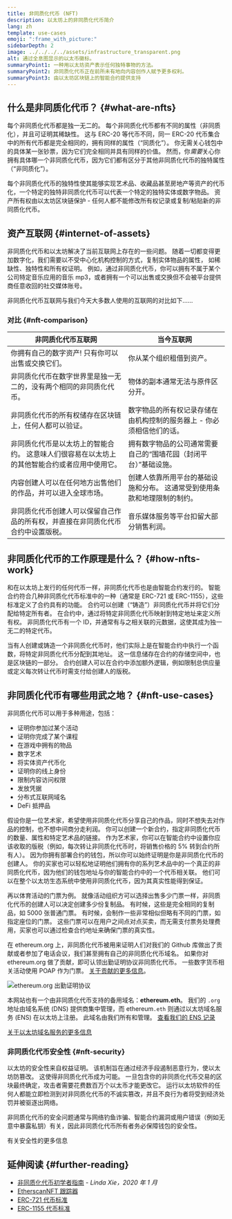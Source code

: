 ```yaml
---
title: 非同质化代币 (NFT)
description: 以太坊上的非同质化代币简介
lang: zh
template: use-cases
emoji: ":frame_with_picture:"
sidebarDepth: 2
image: ../../../../assets/infrastructure_transparent.png
alt: 通过全息图显示的以太币徽标。
summaryPoint1: 一种用以太坊资产表示任何独特事物的方法。
summaryPoint2: 非同质化代币正在前所未有地向内容创作人赋予更多权利。
summaryPoint3: 由以太坊区块链上的智能合约提供支持
---
```


## 什么是非同质化代币？ {#what-are-nfts}

每个非同质化代币都是独一无二的。 每个非同质化代币都有不同的属性（非同质化），并且可证明其稀缺性。 这与 ERC-20 等代币不同，同一 ERC-20 代币集合中的所有代币都是完全相同的，拥有同样的属性（“同质化”）。 你无需关心钱包中的具体某一张钞票，因为它们完全相同并具有同样的价值。 然而，你*需要*关心你拥有具体哪一个非同质化代币，因为它们都有区分于其他非同质化代币的独特属性（“非同质化”）。

每个非同质化代币的独特性使其能够实现艺术品、收藏品甚至房地产等资产的代币化，一个特定的独特非同质化代币可以代表一个特定的独特实体或数字物品。 资产所有权由以太坊区块链保护 - 任何人都不能修改所有权记录或复制/粘贴新的非同质化代币。

<YouTube id="Xdkkux6OxfM" />

## 资产互联网 {#internet-of-assets}

非同质化代币和以太坊解决了当前互联网上存在的一些问题。 随着一切都变得更加数字化，我们需要以不受中心化机构控制的方式，复制实体物品的属性， 如稀缺性、独特性和所有权证明。 例如，通过非同质化代币，你可以拥有不属于某个公司特定音乐应用的音乐 mp3，或者拥有一个可以出售或交换但不会被平台提供商任意收回的社交媒体账号。

非同质化代币互联网与我们今天大多数人使用的互联网的对比如下……

### 对比 {#nft-comparison}

| 非同质化代币互联网                                                                            | 当今互联网                                                                |
| --------------------------------------------------------------------------------------------- | ------------------------------------------------------------------------- |
| 你拥有自己的数字资产! 只有你可以出售或交换它们。                                              | 你从某个组织租借到资产。                                                  |
| 非同质化代币在数字世界里是独一无二的，没有两个相同的非同质化代币。                            | 物体的副本通常无法与原件区分开。                                          |
| 非同质化代币的所有权储存在区块链上，任何人都可以验证。                                        | 数字物品的所有权记录存储在由机构控制的服务器上 - 你必须相信他们的话。     |
| 非同质化代币是以太坊上的智能合约。 这意味人们很容易在以太坊上的其他智能合约或者应用中使用它。 | 拥有数字物品的公司通常需要自己的“围墙花园（封闭平台）”基础设施。          |
| 内容创建人可以在任何地方出售他们的作品，并可以进入全球市场。                                  | 创建人依靠所用平台的基础设施和分布。 这通常受到使用条款和地理限制的制约。 |
| 非同质化代币创建人可以保留自己作品的所有权，并直接在非同质化代币合约中设置版税。              | 音乐媒体服务等平台扣留大部分销售利润。                                    |

## 非同质化代币的工作原理是什么？ {#how-nfts-work}

和在以太坊上发行的任何代币一样，非同质化代币也是由智能合约发行的。 智能合约符合几种非同质化代币标准中的一种（通常是 ERC-721 或 ERC-1155），这些标准定义了合约具有的功能。 合约可以创建（“铸造”）非同质化代币并将它们分配给特定所有者。 在合约中，通过将特定非同质化代币映射到特定地址来定义所有权。 非同质化代币有一个 ID，并通常有与之相关联的元数据，这使其成为独一无二的特定代币。

当有人创建或铸造一个非同质化代币时，他们实际上是在智能合约中执行一个函数，将特定非同质化代币分配到其地址。 这一信息储存在合约的存储空间中，也是区块链的一部分。 合约创建人可以在合约中添加额外逻辑，例如限制总供应量或定义每次转让代币时需支付给创建人的版税。

## 非同质化代币有哪些用武之地？ {#nft-use-cases}

非同质化代币可以用于多种用途，包括：

- 证明你参加过某个活动
- 证明你完成了某个课程
- 在游戏中拥有的物品
- 数字艺术
- 将实体资产代币化
- 证明你的线上身份
- 限制内容访问权限
- 发放凭据
- 分布式互联网域名
- DeFi 抵押品

假设你是一位艺术家，希望使用非同质化代币分享自己的作品，同时不想失去对作品的控制，也不想中间商分走利润。 你可以创建一个新合约，指定非同质化代币的数量、属性和特定艺术品的链接。 作为艺术家，你可以在智能合约中设置你应该收取的版税（例如，每次转让非同质化代币时，将销售价格的 5% 转到合约所有人）。 因为你拥有部署合约的钱包，所以你可以始终证明是你是非同质化代币的创建人。 你的买家也可以轻松地证明他们拥有你的系列艺术品中的一个真正的非同质化代币，因为他们的钱包地址与你的智能合约中的一个代币相关联。 他们可以在整个以太坊生态系统中使用非同质化代币，因为其真实性能得到保证。

再以体育活动的门票为例。 就像活动组织方可以选择出售多少门票一样，非同质化代币的创建人可以决定创建多少份复制品。 有时候，这些是完全相同的复制品，如 5000 张普通门票。 有时候，会制作一些非常相似但略有不同的门票，如指定座位的门票。 这些门票可以在用户之间点对点买卖，而无需支付票务处理费用，买家也可以通过检查合约地址来确保门票的真实性。

在 ethereum.org 上，非同质化代币被用来证明人们对我们的 Github 库做出了贡献或者参加了电话会议，我们甚至拥有自己的非同质化代币域名。 如果你对 ethereum.org 做了贡献，即可认领出勤证明协议非同质化代币。 一些数字货币相关活动使用 POAP 作为门票。 [关于贡献的更多信息](/contributing/#poap)。

![ethereum.org 出勤证明协议](../../../../assets/use-cases/poap.png)

本网站也有一个由非同质化代币支持的备用域名：**ethereum.eth**。 我们的 `.org` 地址由域名系统 (DNS) 提供商集中管理，而 ethereum`.eth` 则通过以太坊域名服务 (ENS) 在以太坊上注册。 此域名由我们所有和管理。 [查看我们的 ENS 记录](https://app.ens.domains/name/ethereum.eth)

[关于以太坊域名服务的更多信息](https://app.ens.domains)

<Divider />

### 非同质化代币安全性 {#nft-security}

以太坊的安全性来自权益证明。 该机制旨在通过经济手段遏制恶意行为，使以太坊防篡改。 这使得非同质化代币成为可能。 一旦包含你的非同质化代币交易的区块最终确定，攻击者需要花费数百万个以太币才能更改它。 运行以太坊软件的任何人都能立即检测到对非同质化代币的不诚实篡改，并且不良行为者将受到经济处罚并被驱逐出网络。

非同质化代币的安全问题通常与网络钓鱼诈骗、智能合约漏洞或用户错误（例如无意中暴露私钥）有关，因此非同质化代币所有者务必保障钱包的安全性。

<ButtonLink to="/security/">
  有关安全性的更多信息
</ButtonLink>

## 延伸阅读 {#further-reading}

- [非同质化代币初学者指南](https://linda.mirror.xyz/df649d61efb92c910464a4e74ae213c4cab150b9cbcc4b7fb6090fc77881a95d) - _Linda Xie，2020 年 1 月_
- [EtherscanNFT 跟踪器](https://etherscan.io/nft-top-contracts)
- [ERC-721 代币标准](/developers/docs/standards/tokens/erc-721/)
- [ERC-1155 代币标准](/developers/docs/standards/tokens/erc-1155/)

<Divider />

<QuizWidget quizKey="nfts" />
